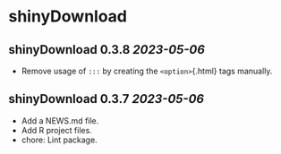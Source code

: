 # shinyDownload

## shinyDownload 0.3.8 _2023-05-06_

- Remove usage of `:::` by creating the `<option>`{.html} tags manually.

## shinyDownload 0.3.7 _2023-05-06_

- Add a NEWS.md file.
- Add R project files.
- chore: Lint package.